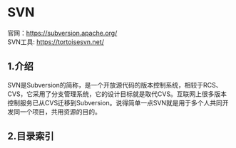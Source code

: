 # SVN

官网：https://subversion.apache.org/  
SVN工具: https://tortoisesvn.net/

## 1.介绍

SVN是Subversion的简称，是一个开放源代码的版本控制系统，相较于RCS、CVS，它采用了分支管理系统，它的设计目标就是取代CVS。互联网上很多版本控制服务已从CVS迁移到Subversion。说得简单一点SVN就是用于多个人共同开发同一个项目，共用资源的目的。

## 2.目录索引
